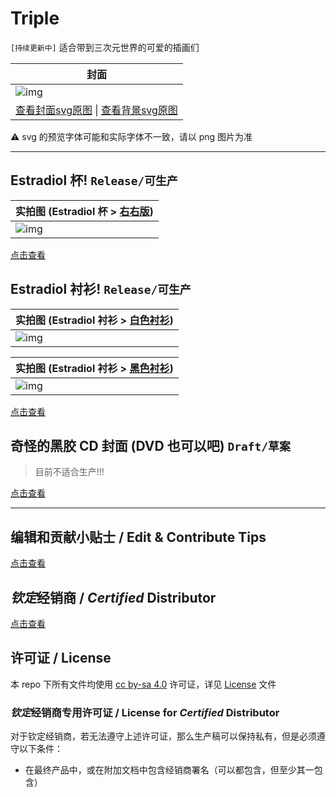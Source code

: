 # Triple

`[持续更新中]` 适合带到三次元世界的可爱的插画们

| 封面 |
| --- |
| ![img](cover.svg) |
| [查看封面svg原图](cover.svg) \| [查看背景svg原图](icons.svg) |

⚠️ svg 的预览字体可能和实际字体不一致，请以 png 图片为准

---

## Estradiol 杯! `Release/可生产`

| 实拍图 (Estradiol 杯 > [右右版](estradiol-cup/README.md#右右版)) |
| --- |
| <img alt="img" src="estradiol-cup/index.png" style="max-width: 500px" /> |

[点击查看](estradiol-cup/README.md)

## Estradiol 衬衫! `Release/可生产`

| 实拍图 (Estradiol 衬衫 > [白色衬衫](estradiol-shirt/README.md#白色衬衫)) |
| --- |
| <img alt="img" src="estradiol-shirt/index-white.png" style="max-width: 500px" /> |

| 实拍图 (Estradiol 衬衫 > [黑色衬衫](estradiol-shirt/README.md#黑色衬衫)) |
| --- |
| <img alt="img" src="estradiol-shirt/index-black.png" style="max-width: 500px" /> |

[点击查看](estradiol-shirt/README.md)

## 奇怪的黑胶 CD 封面 (DVD 也可以吧) `Draft/草案`

> 目前不适合生产!!!

[点击查看](cd-cover/README.md)

---

## 编辑和贡献小贴士 / Edit & Contribute Tips

[点击查看](CONTRIBUTING.md)

## *钦定*经销商 / *Certified* Distributor

[点击查看](seller/README.md)

## 许可证 / License

本 repo 下所有文件均使用 [cc by-sa 4.0](https://creativecommons.org/licenses/by-sa/4.0/) 许可证，详见 [License](LICENSE) 文件

### *钦定*经销商专用许可证 / License for *Certified* Distributor

对于钦定经销商，若无法遵守上述许可证，那么生产稿可以保持私有，但是必须遵守以下条件：

- 在最终产品中，或在附加文档中包含经销商署名（可以都包含，但至少其一包含）
